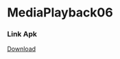 # MediaPlayback06
### Link Apk
[Download](https://drive.google.com/open?id=0B6FrmOuyjL1-REJJUW53VlhPYlU)
